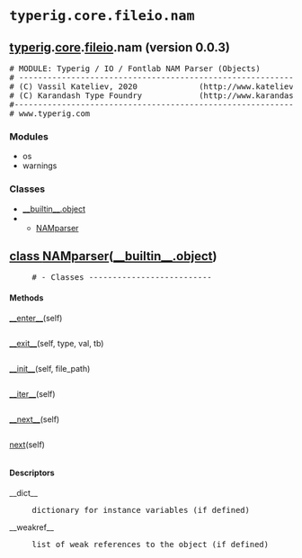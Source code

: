

<a name="typerig.core.fileio.nam"></a>

# `typerig.core.fileio.nam`


<h2><a href="./typerig.html">typerig</a>.<a href="./typerig.core.html">core</a>.<a href="./typerig.core.fileio.html">fileio</a>.nam (<span class="info">version 0.0.3)</h2> <div class="module">  <div class="docstring">

<pre class="doc" markdown="0"># MODULE: Typerig / IO / Fontlab NAM Parser (Objects)
# -----------------------------------------------------------
# (C) Vassil Kateliev, 2020             (http://www.kateliev.com)
# (C) Karandash Type Foundry            (http://www.karandash.eu)
#------------------------------------------------------------
# www.typerig.com</pre>

</div>  <div class="modules"><h3>Modules</h3><ul class="list"><li>os</li><li>warnings</li></ul></div>  <div class="classes"><h3>Classes</h3><ul class="tree"><li><span class="class-name"><a href="./__builtin__.html#object">__builtin__.object</a></span></li><li><ul class="tree"><li><span class="class-name"><a href="./typerig.core.fileio.nam.html#NAMparser">NAMparser</a></span></li></ul></li></ul><dl class="classes"><dt class="class"><h2><a name="NAMparser" href="#NAMparser">class <span class="class-name">NAMparser</span></a>(<a href="./__builtin__.html#object">__builtin__.object</a>)</h2></dt><dd class="class"><dd>


<pre class="doc" markdown="0"># - Classes --------------------------</pre>


</dd><h4 class="head-methods">Methods </h4><dl class="function"><dt><a name="NAMparser-__enter__" href="#NAMparser-__enter__"><span class="function-name">__enter__</span></a><span class="argspec">(self)</span></dt><dd>

<pre class="doc" markdown="0"></pre>

</dd></dl>
<dl class="function"><dt><a name="NAMparser-__exit__" href="#NAMparser-__exit__"><span class="function-name">__exit__</span></a><span class="argspec">(self, type, val, tb)</span></dt><dd>

<pre class="doc" markdown="0"></pre>

</dd></dl>
<dl class="function"><dt><a name="NAMparser-__init__" href="#NAMparser-__init__"><span class="function-name">__init__</span></a><span class="argspec">(self, file_path)</span></dt><dd>

<pre class="doc" markdown="0"></pre>

</dd></dl>
<dl class="function"><dt><a name="NAMparser-__iter__" href="#NAMparser-__iter__"><span class="function-name">__iter__</span></a><span class="argspec">(self)</span></dt><dd>

<pre class="doc" markdown="0"></pre>

</dd></dl>
<dl class="function"><dt><a name="NAMparser-__next__" href="#NAMparser-__next__"><span class="function-name">__next__</span></a><span class="argspec">(self)</span></dt><dd>

<pre class="doc" markdown="0"></pre>

</dd></dl>
<dl class="function"><dt><a name="NAMparser-next" href="#NAMparser-next"><span class="function-name">next</span></a><span class="argspec">(self)</span></dt><dd>

<pre class="doc" markdown="0"></pre>

</dd></dl>

  <h4 class="head-desc">Descriptors </h4><dl class="descriptor"><dt>__dict__</dt>
<dd>

<pre class="doc" markdown="0">dictionary for instance variables (if defined)</pre>

</dd>
</dl>
<dl class="descriptor"><dt>__weakref__</dt>
<dd>

<pre class="doc" markdown="0">list of weak references to the object (if defined)</pre>

</dd>
</dl>
</dd></dl></div></div>

